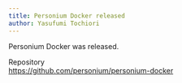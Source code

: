 ```yaml
---
title: Personium Docker released
author: Yasufumi Tochiori
---
```


Personium Docker was released.  

Repository  
https://github.com/personium/personium-docker
